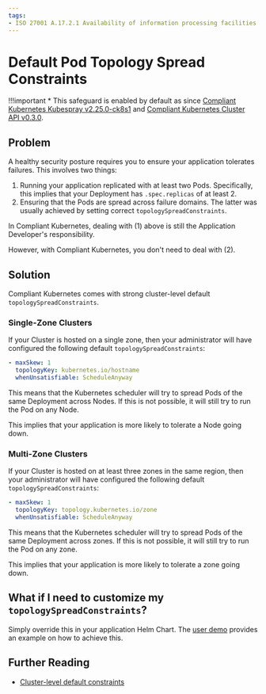 ```yaml
---
tags:
- ISO 27001 A.17.2.1 Availability of information processing facilities
---
```

<!--
Note to contributors: Aim for the following format.

* Title: Highlight benefit to Application Developer
* Context
* Problem
* Solution
* Error
* Resolution
-->

# Default Pod Topology Spread Constraints

!!!important
    * This safeguard is enabled by default as since [Compliant Kubernetes Kubespray v2.25.0-ck8s1](../../release-notes/kubespray.md#v2250-ck8s1) and [Compliant Kubernetes Cluster API v0.3.0](../../release-notes/capi.md#v030).

## Problem

A healthy security posture requires you to ensure your application tolerates failures.
This involves two things:

1. Running your application replicated with at least two Pods. Specifically, this implies that your Deployment has `.spec.replicas` of at least 2.
1. Ensuring that the Pods are spread across failure domains. The latter was usually achieved by setting correct `topologySpreadConstraints`.

In Compliant Kubernetes, dealing with (1) above is still the Application Developer's responsibility.

However, with Compliant Kubernetes, you don't need to deal with (2).

## Solution

Compliant Kubernetes comes with strong cluster-level default `topologySpreadConstraints`.

### Single-Zone Clusters

If your Cluster is hosted on a single zone, then your administrator will have configured the following default `topologySpreadConstraints`:

```yaml
- maxSkew: 1
  topologyKey: kubernetes.io/hostname
  whenUnsatisfiable: ScheduleAnyway
```

This means that the Kubernetes scheduler will try to spread Pods of the same Deployment across Nodes.
If this is not possible, it will still try to run the Pod on any Node.

This implies that your application is more likely to tolerate a Node going down.

### Multi-Zone Clusters

If your Cluster is hosted on at least three zones in the same region, then your administrator will have configured the following default `topologySpreadConstraints`:

```yaml
- maxSkew: 1
  topologyKey: topology.kubernetes.io/zone
  whenUnsatisfiable: ScheduleAnyway
```

This means that the Kubernetes scheduler will try to spread Pods of the same Deployment across zones.
If this is not possible, it will still try to run the Pod on any zone.

This implies that your application is more likely to tolerate a zone going down.

## What if I need to customize my `topologySpreadConstraints`?

Simply override this in your application Helm Chart.
The [user demo](https://github.com/elastisys/compliantkubernetes/blob/main/user-demo/deploy/ck8s-user-demo/values.yaml#L84) provides an example on how to achieve this.

## Further Reading

- [Cluster-level default constraints](https://kubernetes.io/docs/concepts/scheduling-eviction/topology-spread-constraints/#cluster-level-default-constraints)
